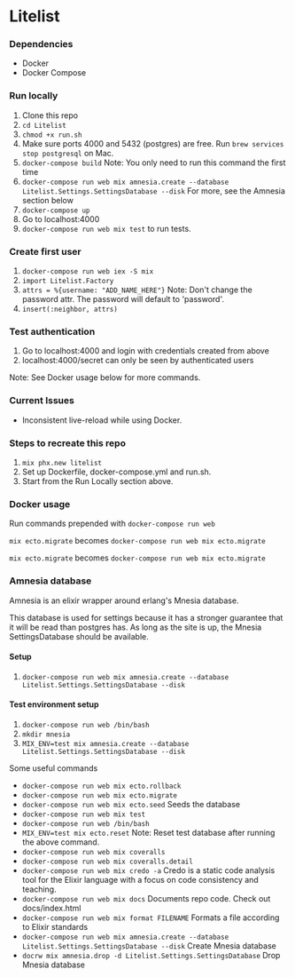 # Litelist

### Dependencies

* Docker
* Docker Compose

### Run locally
1. Clone this repo
1. `cd Litelist`
1. `chmod +x run.sh`
1. Make sure ports 4000 and 5432 (postgres) are free. Run `brew services stop postgresql` on Mac.
1. `docker-compose build` Note: You only need to run this command the first time
1. `docker-compose run web mix amnesia.create --database Litelist.Settings.SettingsDatabase --disk` For more, see the Amnesia section below
1. `docker-compose up`
1. Go to localhost:4000
1. `docker-compose run web mix test` to run tests.

### Create first user
1. `docker-compose run web iex -S mix`
1. `import Litelist.Factory`
1. `attrs = %{username: "ADD_NAME_HERE"}` Note: Don't change the password attr. The password will default to 'password'.
1. `insert(:neighbor, attrs)`

### Test authentication
1. Go to localhost:4000 and login with credentials created from above
1. localhost:4000/secret can only be seen by authenticated users

Note: See Docker usage below for more commands.

### Current Issues
* Inconsistent live-reload while using Docker.

### Steps to recreate this repo
1. `mix phx.new litelist`
1. Set up Dockerfile, docker-compose.yml and run.sh.
1. Start from the Run Locally section above.

### Docker usage

Run commands prepended with `docker-compose run web`

`mix ecto.migrate` becomes `docker-compose run web mix ecto.migrate`

`mix ecto.migrate` becomes `docker-compose run web mix ecto.migrate`

### Amnesia database

Amnesia is an elixir wrapper around erlang's Mnesia database.

This database is used for settings because it has a stronger guarantee that it will be read than postgres has. As long as the site is up, the Mnesia SettingsDatabase should be available.

#### Setup

1. `docker-compose run web mix amnesia.create --database Litelist.Settings.SettingsDatabase --disk`

#### Test environment setup

1. `docker-compose run web /bin/bash`
1. `mkdir mnesia`
1. `MIX_ENV=test mix amnesia.create --database Litelist.Settings.SettingsDatabase --disk`

Some useful commands

* `docker-compose run web mix ecto.rollback`
* `docker-compose run web mix ecto.migrate`
* `docker-compose run web mix ecto.seed` Seeds the database
* `docker-compose run web mix test`
* `docker-compose run web /bin/bash`
* `MIX_ENV=test mix ecto.reset` Note: Reset test database after running the above command.
* `docker-compose run web mix coveralls`
* `docker-compose run web mix coveralls.detail`
* `docker-compose run web mix credo -a` Credo is a static code analysis tool for the Elixir language with a focus on code consistency and teaching.
* `docker-compose run web mix docs` Documents repo code. Check out docs/index.html
* `docker-compose run web mix format FILENAME` Formats a file according to Elixir standards
* `docker-compose run web mix amnesia.create --database Litelist.Settings.SettingsDatabase --disk` Create Mnesia database
* `docrw mix amnesia.drop -d Litelist.Settings.SettingsDatabase` Drop Mnesia database



